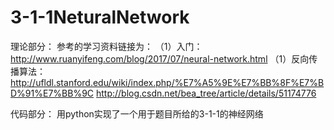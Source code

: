 # 3-1-1NeturalNetwork
理论部分：
参考的学习资料链接为：
（1）入门：http://www.ruanyifeng.com/blog/2017/07/neural-network.html
（1）反向传播算法：
http://ufldl.stanford.edu/wiki/index.php/%E7%A5%9E%E7%BB%8F%E7%BD%91%E7%BB%9C
http://blog.csdn.net/bea_tree/article/details/51174776 

代码部分：
  用python实现了一个用于题目所给的3-1-1的神经网络
